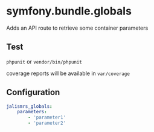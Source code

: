 # symfony.bundle.globals

Adds an API route to retrieve some container parameters

## Test

`phpunit` or `vendor/bin/phpunit`

coverage reports will be available in `var/coverage`

## Configuration
```yaml
jalismrs_globals:
    parameters:
        - 'parameter1'
        - 'parameter2'
```

